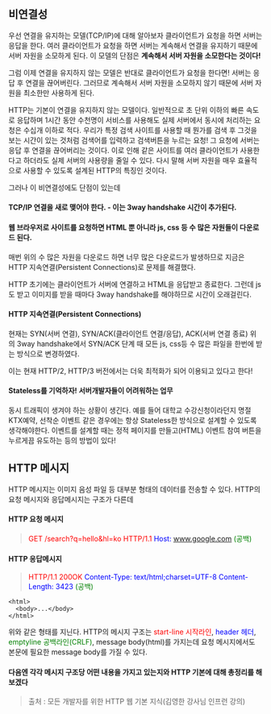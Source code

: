 ## 비연결성

우선 연결을 유지하는 모델(TCP/IP)에 대해 알아보자 클라이언트가 요청을 하면 서버는 응답을 한다.
여러 클라이언트가 요청을 하면 서버는 계속해서 연결을 유지하기 때문에 서버 자원을 소모하게 된다.
이 모델의 단점은 **계속해서 서버 자원을 소모한다는 것이다!**

그럼 이제 연결을 유지하지 않는 모델은 반대로
클라이언트가 요청을 한다면! 서버는 응답 후 연결을 끊어버린다.
그러므로 계속해서 서버 자원을 소모하지 않기 때문에 서버 자원을 최소한만 사용하게 된다.

HTTP는 기본이 연결을 유지하지 않는 모델이다.
일반적으로 초 단위 이하의 빠른 속도로 응답하며
1시간 동안 수천명이 서비스를 사용해도 실제 서버에서 동시에 처리하는 요청은 수십개 이하로 적다.
우리가 특정 검색 사이트를 사용할 때 뭔가를 검색 후 그것을 보는 시간이 있는 것처럼
검색어를 입력하고 검색버튼을 누르는 요청! 그 요청에 서버는 응답 후 연결을 끊어버리는 것이다.
이로 인해 같은 사이트를 여러 클라이언트가 사용한다고 하더라도 실제 서버의 사용량을 줄일 수 있다.
다시 말해 서버 자원을 매우 효율적으로 사용할 수 있도록 설계된 HTTP의 특징인 것이다.

그러나 이 비연결성에도 단점이 있는데

#### TCP/IP 연결을 새로 맺어야 한다. - 이는 3way handshake 시간이 추가된다.

#### 웹 브라우저로 사이트를 요청하면 HTML 뿐 아니라 js, css 등 수 많은 자원들이 다운로드 된다.

매번 위의 수 많은 자원을 다운로드 하면 너무 많은 다운로드가 발생하므로
지금은 HTTP 지속연결(Persistent Connections)로 문제를 해결했다.

HTTP 초기에는 클라이언트가 서버에 연결하고 HTML을 응답받고 종료한다.
그런데 js도 받고 이미지를 받을 때마다 3way handshake를 해야하므로 시간이 오래걸린다.

#### HTTP 지속연결(Persistent Connections)

현재는 SYN(서버 연결), SYN/ACK(클라이언트 연결/응답), ACK(서버 연결 종료)
위의 3way handshake에서 SYN/ACK 단계 때 모든 js, css등 수 많은 파일을 한번에 받는 방식으로 변경하였다.

이는 현재 HTTP/2, HTTP/3 버전에서는 더욱 최적화가 되어 이용되고 있다고 한다!

#### Stateless를 기억하자! 서버개발자들이 어려워하는 업무

동시 트래픽이 생겨야 하는 상황이 생긴다.
예를 들어 대학교 수강신청이라던지 명절 KTX예약, 선착순 이벤트 같은 경우에는
항상 Stateless한 방식으로 설계할 수 있도록 생각해야한다.
이벤트를 설계할 때는 정적 페이지를 만들고(HTML) 이벤트 참여 버튼을 누르게끔 유도하는 등의 방법이 있다!

## HTTP 메시지

HTTP 메시지는 이미지 음성 파일 등 대부분 형태의 데이터를 전송할 수 있다.
HTTP의 요청 메시지와 응답메시지는 구조가 다른데

#### HTTP 요청 메시지

> <span style="color:red">GET /search?q=hello&hl=ko HTTP/1.1</span>
> <span style="color:blue">Host: www.google.com</span>
> <span style="color:green">(공백)</span>

#### HTTP 응답메시지

> <span style="color:red">HTTP/1.1 200OK</span>
> <span style="color:blue">Content-Type: text/html;charset=UTF-8
> Content-Length: 3423</span>
> <span style="color:green">(공백)</span>

```
<html>
  <body>...</body>
</html>
```

위와 같은 형태를 지닌다.
HTTP의 메시지 구조는
<span style="color:red">start-line 시작라인</span>, <span style="color:blue">header 헤더</span>, <span style="color:green">emptyline 공백라인(CRLF)</span>, message body(html)를 가지는데
요청 메시지에서도 본문에 필요한 message body를 가질 수 있다.

#### 다음엔 각각 메시지 구조당 어떤 내용을 가지고 있는지와 HTTP 기본에 대해 총정리를 해보겠다

> 출처 : 모든 개발자를 위한 HTTP 웹 기본 지식(김영한 강사님 인프런 강의)
